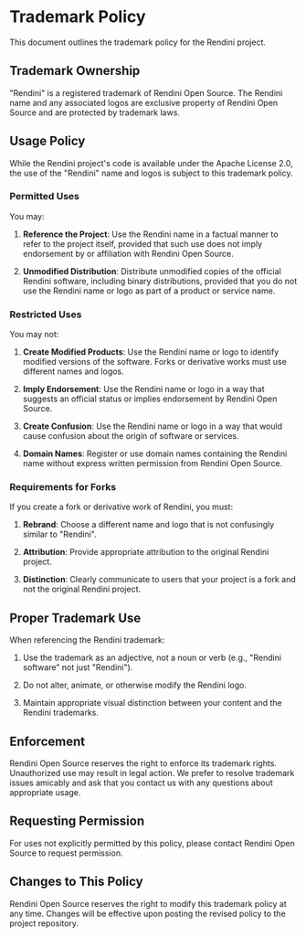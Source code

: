 # Trademark Policy

This document outlines the trademark policy for the Rendini project.

## Trademark Ownership

"Rendini" is a registered trademark of Rendini Open Source. The Rendini name and any associated logos are exclusive property of Rendini Open Source and are protected by trademark laws.

## Usage Policy

While the Rendini project's code is available under the Apache License 2.0, the use of the "Rendini" name and logos is subject to this trademark policy.

### Permitted Uses

You may:

1. **Reference the Project**: Use the Rendini name in a factual manner to refer to the project itself, provided that such use does not imply endorsement by or affiliation with Rendini Open Source.

2. **Unmodified Distribution**: Distribute unmodified copies of the official Rendini software, including binary distributions, provided that you do not use the Rendini name or logo as part of a product or service name.

### Restricted Uses

You may not:

1. **Create Modified Products**: Use the Rendini name or logo to identify modified versions of the software. Forks or derivative works must use different names and logos.

2. **Imply Endorsement**: Use the Rendini name or logo in a way that suggests an official status or implies endorsement by Rendini Open Source.

3. **Create Confusion**: Use the Rendini name or logo in a way that would cause confusion about the origin of software or services.

4. **Domain Names**: Register or use domain names containing the Rendini name without express written permission from Rendini Open Source.

### Requirements for Forks

If you create a fork or derivative work of Rendini, you must:

1. **Rebrand**: Choose a different name and logo that is not confusingly similar to "Rendini".

2. **Attribution**: Provide appropriate attribution to the original Rendini project.

3. **Distinction**: Clearly communicate to users that your project is a fork and not the original Rendini project.

## Proper Trademark Use

When referencing the Rendini trademark:

1. Use the trademark as an adjective, not a noun or verb (e.g., "Rendini software" not just "Rendini").

2. Do not alter, animate, or otherwise modify the Rendini logo.

3. Maintain appropriate visual distinction between your content and the Rendini trademarks.

## Enforcement

Rendini Open Source reserves the right to enforce its trademark rights. Unauthorized use may result in legal action. We prefer to resolve trademark issues amicably and ask that you contact us with any questions about appropriate usage.

## Requesting Permission

For uses not explicitly permitted by this policy, please contact Rendini Open Source to request permission.

## Changes to This Policy

Rendini Open Source reserves the right to modify this trademark policy at any time. Changes will be effective upon posting the revised policy to the project repository.
